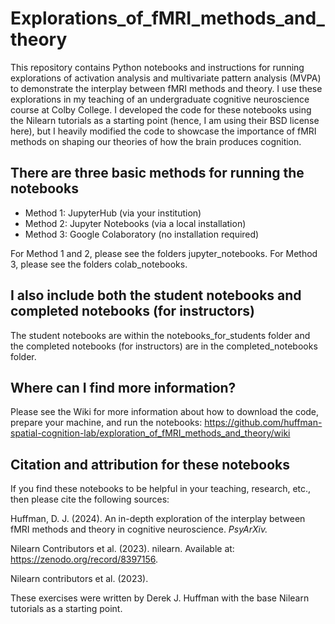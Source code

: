 # Explorations_of_fMRI_methods_and_theory
This repository contains Python notebooks and instructions for running explorations of activation analysis and multivariate pattern analysis (MVPA) to demonstrate the interplay between fMRI methods and theory. I use these explorations in my teaching of an undergraduate cognitive neuroscience course at Colby College. I developed the code for these notebooks using the Nilearn tutorials as a starting point (hence, I am using their BSD license here), but I heavily modified the code to showcase the importance of fMRI methods on shaping our theories of how the brain produces cognition.

## There are three basic methods for running the notebooks
* Method 1: JupyterHub (via your institution)
* Method 2: Jupyter Notebooks (via a local installation)
* Method 3: Google Colaboratory (no installation required)

For Method 1 and 2, please see the folders jupyter_notebooks. For Method 3, please see the folders colab_notebooks.

## I also include both the student notebooks and completed notebooks (for instructors)
The student notebooks are within the notebooks_for_students folder and the completed notebooks (for instructors) are in the completed_notebooks folder.

## Where can I find more information?
Please see the Wiki for more information about how to download the code, prepare your machine, and run the notebooks:
https://github.com/huffman-spatial-cognition-lab/exploration_of_fMRI_methods_and_theory/wiki

## Citation and attribution for these notebooks
If you find these notebooks to be helpful in your teaching, research, etc., then please cite the following sources:

Huffman, D. J. (2024). An in-depth exploration of the interplay between fMRI methods and theory in cognitive neuroscience. *PsyArXiv.*

Nilearn Contributors et al. (2023). nilearn. Available at: https://zenodo.org/record/8397156.

Nilearn contributors et al. (2023). 

These exercises were written by Derek J. Huffman with the base Nilearn tutorials as a starting point.